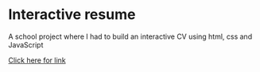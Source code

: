 # Interactive resume

A school project where I had to build an interactive CV using html, css and JavaScript

[Click here for link](https://madeleinegustafson.github.io/madde_cv/)
